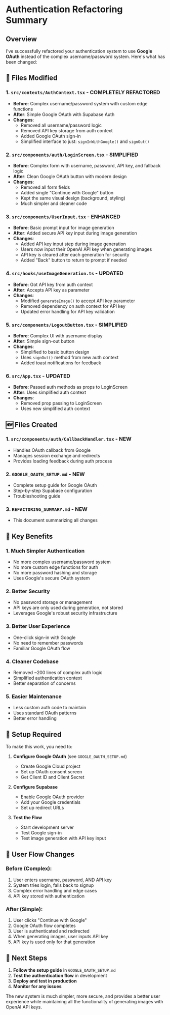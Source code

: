 # Authentication Refactoring Summary

## Overview

I've successfully refactored your authentication system to use **Google OAuth** instead of the complex username/password system. Here's what has been changed:

## 🔄 Files Modified

### 1. `src/contexts/AuthContext.tsx` - **COMPLETELY REFACTORED**
- **Before**: Complex username/password system with custom edge functions
- **After**: Simple Google OAuth with Supabase Auth
- **Changes**:
  - Removed all username/password logic
  - Removed API key storage from auth context
  - Added Google OAuth sign-in
  - Simplified interface to just: `signInWithGoogle()` and `signOut()`

### 2. `src/components/auth/LoginScreen.tsx` - **SIMPLIFIED**
- **Before**: Complex form with username, password, API key, and fallback logic
- **After**: Clean Google OAuth button with modern design
- **Changes**:
  - Removed all form fields
  - Added single "Continue with Google" button
  - Kept the same visual design (background, styling)
  - Much simpler and cleaner code

### 3. `src/components/UserInput.tsx` - **ENHANCED**
- **Before**: Basic prompt input for image generation
- **After**: Added secure API key input during image generation
- **Changes**:
  - Added API key input step during image generation
  - Users now input their OpenAI API key when generating images
  - API key is cleared after each generation for security
  - Added "Back" button to return to prompt if needed

### 4. `src/hooks/useImageGeneration.ts` - **UPDATED**
- **Before**: Got API key from auth context
- **After**: Accepts API key as parameter
- **Changes**:
  - Modified `generateImage()` to accept API key parameter
  - Removed dependency on auth context for API key
  - Updated error handling for API key validation

### 5. `src/components/LogoutButton.tsx` - **SIMPLIFIED**
- **Before**: Complex UI with username display
- **After**: Simple sign-out button
- **Changes**:
  - Simplified to basic button design
  - Uses `signOut()` method from new auth context
  - Added toast notifications for feedback

### 6. `src/App.tsx` - **UPDATED**
- **Before**: Passed auth methods as props to LoginScreen
- **After**: Uses simplified auth context
- **Changes**:
  - Removed prop passing to LoginScreen
  - Uses new simplified auth context

## 🆕 Files Created

### 1. `src/components/auth/CallbackHandler.tsx` - **NEW**
- Handles OAuth callback from Google
- Manages session exchange and redirects
- Provides loading feedback during auth process

### 2. `GOOGLE_OAUTH_SETUP.md` - **NEW**
- Complete setup guide for Google OAuth
- Step-by-step Supabase configuration
- Troubleshooting guide

### 3. `REFACTORING_SUMMARY.md` - **NEW**
- This document summarizing all changes

## 🎯 Key Benefits

### 1. **Much Simpler Authentication**
- No more complex username/password system
- No more custom edge functions for auth
- No more password hashing and storage
- Uses Google's secure OAuth system

### 2. **Better Security**
- No password storage or management
- API keys are only used during generation, not stored
- Leverages Google's robust security infrastructure

### 3. **Better User Experience**
- One-click sign-in with Google
- No need to remember passwords
- Familiar Google OAuth flow

### 4. **Cleaner Codebase**
- Removed ~200 lines of complex auth logic
- Simplified authentication context
- Better separation of concerns

### 5. **Easier Maintenance**
- Less custom auth code to maintain
- Uses standard OAuth patterns
- Better error handling

## 🔧 Setup Required

To make this work, you need to:

1. **Configure Google OAuth** (see `GOOGLE_OAUTH_SETUP.md`)
   - Create Google Cloud project
   - Set up OAuth consent screen
   - Get Client ID and Client Secret

2. **Configure Supabase**
   - Enable Google OAuth provider
   - Add your Google credentials
   - Set up redirect URLs

3. **Test the Flow**
   - Start development server
   - Test Google sign-in
   - Test image generation with API key input

## 🔄 User Flow Changes

### Before (Complex):
1. User enters username, password, AND API key
2. System tries login, falls back to signup
3. Complex error handling and edge cases
4. API key stored with authentication

### After (Simple):
1. User clicks "Continue with Google"
2. Google OAuth flow completes
3. User is authenticated and redirected
4. When generating images, user inputs API key
5. API key is used only for that generation

## 🚀 Next Steps

1. **Follow the setup guide** in `GOOGLE_OAUTH_SETUP.md`
2. **Test the authentication flow** in development
3. **Deploy and test in production**
4. **Monitor for any issues**

The new system is much simpler, more secure, and provides a better user experience while maintaining all the functionality of generating images with OpenAI API keys.